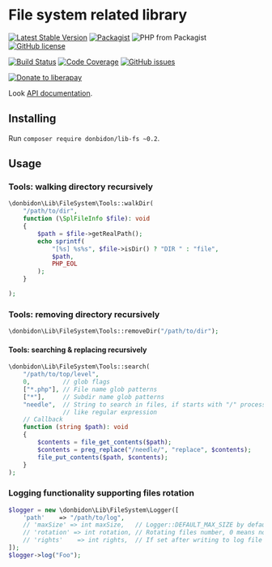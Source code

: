 # File system related library
[![Latest Stable Version](https://img.shields.io/packagist/v/donbidon/lib-fs.svg?style=flat-square)](https://packagist.org/packages/donbidon/lib-fs)
[![Packagist](https://img.shields.io/packagist/dt/donbidon/lib-fs.svg)](https://packagist.org/packages/donbidon/lib-fs)
![PHP from Packagist](https://img.shields.io/packagist/php-v/donbidon/lib-fs.svg)
[![GitHub license](https://img.shields.io/github/license/donbidon/lib-fs.svg)](https://github.com/donbidon/lib-fs/blob/master/LICENSE)

[![Build Status](https://travis-ci.com/donbidon/lib-fs.svg?branch=master)](https://travis-ci.com/donbidon/lib-fs)
[![Code Coverage](https://codecov.io/gh/donbidon/lib-fs/branch/master/graph/badge.svg)](https://codecov.io/gh/donbidon/lib-fs)
[![GitHub issues](https://img.shields.io/github/issues-raw/donbidon/lib-fs.svg)](https://github.com/donbidon/lib-fs/issues)

[![Donate to liberapay](http://img.shields.io/liberapay/receives/don.bidon.svg?logo=liberapay)](https://liberapay.com/don.bidon/donate)

Look [API documentation](https://donbidon.github.io/docs/packages/lib-fs/).

## Installing
Run `composer require donbidon/lib-fs ~0.2`.

## Usage

### Tools: walking directory recursively
```php
\donbidon\Lib\FileSystem\Tools::walkDir(
    "/path/to/dir",
    function (\SplFileInfo $file): void
    {
        $path = $file->getRealPath();
        echo sprintf(
            "[%s] %s%s", $file->isDir() ? "DIR " : "file",
            $path,
            PHP_EOL
        );
    }

);
```

### Tools: removing directory recursively
```php
\donbidon\Lib\FileSystem\Tools::removeDir("/path/to/dir");
```

#### Tools: searching & replacing recursively
```php
\donbidon\Lib\FileSystem\Tools::search(
    "/path/to/top/level",
    0,         // glob flags
    ["*.php"], // File name glob patterns
    ["*"],     // Subdir name glob patterns
    "needle",  // String to search in files, if starts with "/" processes
               // like regular expression
    // Callback
    function (string $path): void
    {
        $contents = file_get_contents($path);
        $contents = preg_replace("/needle/", "replace", $contents);
        file_put_contents($path, $contents);
    }
);
```

### Logging functionality supporting files rotation
```php
$logger = new \donbidon\Lib\FileSystem\Logger([
    'path'    => "/path/to/log",
    // 'maxSize' => int maxSize,   // Logger::DEFAULT_MAX_SIZE by default.
    // 'rotation' => int rotation, // Rotating files number, 0 means no rotation.
    // 'rights'    => int rights,  // If set after writing to log file chmod() will be called.
]);
$logger->log("Foo");
```
